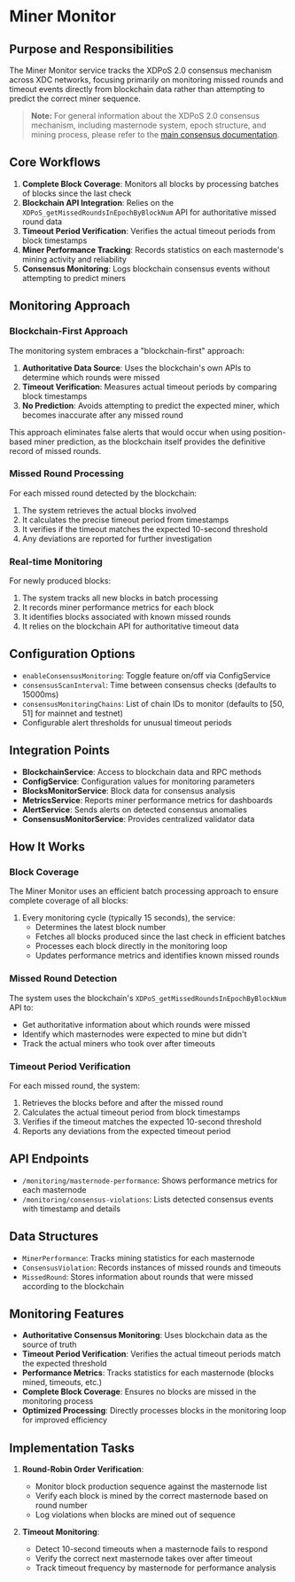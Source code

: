 # Miner Monitor

## Purpose and Responsibilities

The Miner Monitor service tracks the XDPoS 2.0 consensus mechanism across XDC networks, focusing primarily on monitoring missed rounds and timeout events directly from blockchain data rather than attempting to predict the correct miner sequence.

> **Note:** For general information about the XDPoS 2.0 consensus mechanism, including masternode system, epoch structure, and mining process, please refer to the [main consensus documentation](../README.md).

## Core Workflows

1. **Complete Block Coverage**: Monitors all blocks by processing batches of blocks since the last check
2. **Blockchain API Integration**: Relies on the `XDPoS_getMissedRoundsInEpochByBlockNum` API for authoritative missed round data
3. **Timeout Period Verification**: Verifies the actual timeout periods from block timestamps
4. **Miner Performance Tracking**: Records statistics on each masternode's mining activity and reliability
5. **Consensus Monitoring**: Logs blockchain consensus events without attempting to predict miners

## Monitoring Approach

### Blockchain-First Approach

The monitoring system embraces a "blockchain-first" approach:

1. **Authoritative Data Source**: Uses the blockchain's own APIs to determine which rounds were missed
2. **Timeout Verification**: Measures actual timeout periods by comparing block timestamps
3. **No Prediction**: Avoids attempting to predict the expected miner, which becomes inaccurate after any missed round

This approach eliminates false alerts that would occur when using position-based miner prediction, as the blockchain itself provides the definitive record of missed rounds.

### Missed Round Processing

For each missed round detected by the blockchain:

1. The system retrieves the actual blocks involved
2. It calculates the precise timeout period from timestamps
3. It verifies if the timeout matches the expected 10-second threshold
4. Any deviations are reported for further investigation

### Real-time Monitoring

For newly produced blocks:

1. The system tracks all new blocks in batch processing
2. It records miner performance metrics for each block
3. It identifies blocks associated with known missed rounds
4. It relies on the blockchain API for authoritative timeout data

## Configuration Options

- `enableConsensusMonitoring`: Toggle feature on/off via ConfigService
- `consensusScanInterval`: Time between consensus checks (defaults to 15000ms)
- `consensusMonitoringChains`: List of chain IDs to monitor (defaults to [50, 51] for mainnet and testnet)
- Configurable alert thresholds for unusual timeout periods

## Integration Points

- **BlockchainService**: Access to blockchain data and RPC methods
- **ConfigService**: Configuration values for monitoring parameters
- **BlocksMonitorService**: Block data for consensus analysis
- **MetricsService**: Reports miner performance metrics for dashboards
- **AlertService**: Sends alerts on detected consensus anomalies
- **ConsensusMonitorService**: Provides centralized validator data

## How It Works

### Block Coverage

The Miner Monitor uses an efficient batch processing approach to ensure complete coverage of all blocks:

1. Every monitoring cycle (typically 15 seconds), the service:
   - Determines the latest block number
   - Fetches all blocks produced since the last check in efficient batches
   - Processes each block directly in the monitoring loop
   - Updates performance metrics and identifies known missed rounds

### Missed Round Detection

The system uses the blockchain's `XDPoS_getMissedRoundsInEpochByBlockNum` API to:

- Get authoritative information about which rounds were missed
- Identify which masternodes were expected to mine but didn't
- Track the actual miners who took over after timeouts

### Timeout Period Verification

For each missed round, the system:

1. Retrieves the blocks before and after the missed round
2. Calculates the actual timeout period from block timestamps
3. Verifies if the timeout matches the expected 10-second threshold
4. Reports any deviations from the expected timeout period

## API Endpoints

- `/monitoring/masternode-performance`: Shows performance metrics for each masternode
- `/monitoring/consensus-violations`: Lists detected consensus events with timestamp and details

## Data Structures

- `MinerPerformance`: Tracks mining statistics for each masternode
- `ConsensusViolation`: Records instances of missed rounds and timeouts
- `MissedRound`: Stores information about rounds that were missed according to the blockchain

## Monitoring Features

- **Authoritative Consensus Monitoring**: Uses blockchain data as the source of truth
- **Timeout Period Verification**: Verifies the actual timeout periods match the expected threshold
- **Performance Metrics**: Tracks statistics for each masternode (blocks mined, timeouts, etc.)
- **Complete Block Coverage**: Ensures no blocks are missed in the monitoring process
- **Optimized Processing**: Directly processes blocks in the monitoring loop for improved efficiency

## Implementation Tasks

1. **Round-Robin Order Verification**:

   - Monitor block production sequence against the masternode list
   - Verify each block is mined by the correct masternode based on round number
   - Log violations when blocks are mined out of sequence

2. **Timeout Monitoring**:
   - Detect 10-second timeouts when a masternode fails to respond
   - Verify the correct next masternode takes over after timeout
   - Track timeout frequency by masternode for performance analysis
